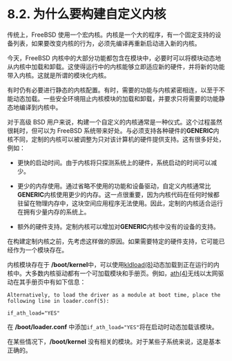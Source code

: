 # 8.2. 为什么要构建自定义内核

传统上，FreeBSD 使用一个宏内核。内核是一个大的程序，有一个固定支持的设备列表，如果要改变内核的行为，必须先编译再重新启动进入新的内核。

今天，FreeBSD 内核中的大部分功能都包含在模块中，必要时可以将模块动态地从内核中加载和卸载。这使得运行中的内核能够立即适应新的硬件，并将新的功能带入内核。这就是所谓的模块化内核。

有时仍有必要进行静态的内核配置。有时，需要的功能与内核紧密相连，以至于不能动态加载。一些安全环境阻止内核模块的加载和卸载，并要求只将需要的功能静态地编译到内核中。

对于高级 BSD 用户来说，构建一个自定义的内核通常是一种仪式。这个过程虽然很耗时，但可以为 FreeBSD 系统带来好处。与必须支持各种硬件的**GENERIC**内核不同，定制的内核可以被调整为只对该计算机的硬件提供支持。这有很多好处，例如：

- 更快的启动时间。由于内核将只探测系统上的硬件，系统启动的时间可以减少。

- 更少的内存使用。通过省略不使用的功能和设备驱动，自定义内核通常比**GENERIC**内核使用更少的内存。这一点很重要，因为内核代码在任何时候都驻留在物理内存中，这块空间应用程序无法使用。因此，定制的内核适合运行在拥有少量内存的系统上。

- 额外的硬件支持。定制内核可以增加对**GENERIC**内核中没有的设备的支持。

在构建定制内核之前，先考虑这样做的原因。如果需要特定的硬件支持，它可能已经作为一个模块存在。

内核模块存在于 **/boot/kernel**中，可以使用[kldload(8)](https://www.freebsd.org/cgi/man.cgi?query=kldload&sektion=8&format=html)动态加载到正在运行的内核中。大多数内核驱动都有一个可加载模块和手册页。例如，[ath(4)](https://www.freebsd.org/cgi/man.cgi?query=ath&sektion=4&format=html)无线以太网驱动在其手册页中有如下信息：
```
Alternatively, to load the driver as a module at boot time, place the
following line in loader.conf(5):
    
if_ath_load="YES"
```
在 **/boot/loader.conf** 中添加`if_ath_load="YES"`将在启动时动态加载该模块。

在某些情况下，**/boot/kernel** 没有相关的模块。对于某些子系统来说，这是基本正确的。
